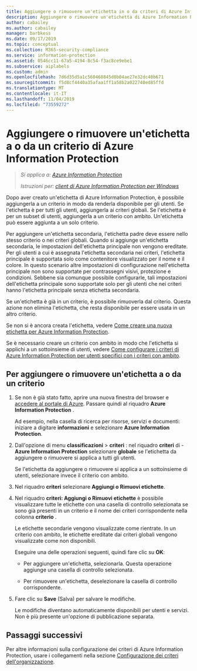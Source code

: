 ```yaml
---
title: Aggiungere o rimuovere un'etichetta in o da criteri di Azure Information Protection - AIP
description: Aggiungere o rimuovere un'etichetta di Azure Information Protection a o dai criteri globali per tutti gli utenti oppure a o da un criterio con ambito per un sottoinsieme di utenti.
author: cabailey
ms.author: cabailey
manager: barbkess
ms.date: 09/17/2019
ms.topic: conceptual
ms.collection: M365-security-compliance
ms.service: information-protection
ms.assetid: 0546cc11-67a5-4194-8c54-f3ac8ce9ebe1
ms.subservice: aiplabels
ms.custom: admin
ms.openlocfilehash: 7d6d35d5a1c560468845d0b04ae27e32dc40b671
ms.sourcegitcommit: f5d8cf4440a35afaa1ff1a58b2a022740ed85ffd
ms.translationtype: MT
ms.contentlocale: it-IT
ms.lasthandoff: 11/04/2019
ms.locfileid: "73559272"
---
```

# <a name="add-or-remove-a-label-to-or-from-an-azure-information-protection-policy"></a>Aggiungere o rimuovere un'etichetta a o da un criterio di Azure Information Protection

>*Si applica a: [Azure Information Protection](https://azure.microsoft.com/pricing/details/information-protection)*
>
> *Istruzioni per: [client di Azure Information Protection per Windows](faqs.md#whats-the-difference-between-the-azure-information-protection-client-and-the-azure-information-protection-unified-labeling-client)*

Dopo aver creato un'etichetta di Azure Information Protection, è possibile aggiungerla a un criterio in modo da renderla disponibile per gli utenti. Se l'etichetta è per tutti gli utenti, aggiungerla ai criteri globali. Se l'etichetta è per un subset di utenti, aggiungerla a un criterio con ambito. Un'etichetta può essere aggiunta a un solo criterio. 

Per aggiungere un'etichetta secondaria, l'etichetta padre deve essere nello stesso criterio o nei criteri globali. Quando si aggiunge un'etichetta secondaria, le impostazioni dell'etichetta principale non vengono ereditate. Per gli utenti a cui è assegnata l'etichetta secondaria nei criteri, l'etichetta principale è supportata solo come contenitore visualizzato per il nome e il colore. In questo scenario altre impostazioni di configurazione nell'etichetta principale non sono supportate per contrassegni visivi, protezione e condizioni. Sebbene sia comunque possibile configurarle, tali impostazioni dell'etichetta principale sono supportate solo per gli utenti che nei criteri hanno l'etichetta principale senza etichetta secondaria.

Se un'etichetta è già in un criterio, è possibile rimuoverla dal criterio. Questa azione non elimina l'etichetta, che resta disponibile per essere usata in un altro criterio.

Se non si è ancora creata l'etichetta, vedere [Come creare una nuova etichetta per Azure Information Protection](configure-policy-new-label.md).

Se è necessario creare un criterio con ambito in modo che l'etichetta si applichi a un sottoinsieme di utenti, vedere [Come configurare i criteri di Azure Information Protection per utenti specifici con i criteri con ambito](configure-policy-scope.md).

## <a name="to-add-or-remove-a-label-to-or-from-a-policy"></a>Per aggiungere o rimuovere un'etichetta a o da un criterio

1. Se non è già stato fatto, aprire una nuova finestra del browser e [accedere al portale di Azure](configure-policy.md#signing-in-to-the-azure-portal). Passare quindi al riquadro **Azure Information Protection** .
    
    Ad esempio, nella casella di ricerca per risorse, servizi e documenti: iniziare a digitare **informazioni** e selezionare **Azure Information Protection**.

2. Dall'opzione di menu **classificazioni** > **criteri** : nel riquadro **criteri** di - **Azure Information Protection** selezionare **globale** se l'etichetta da aggiungere o rimuovere si applica a tutti gli utenti.

    Se l'etichetta da aggiungere o rimuovere si applica a un sottoinsieme di utenti, selezionare invece il criterio con ambito.

3. Nel riquadro **criteri** selezionare **Aggiungi o Rimuovi etichette**.

4. Nel riquadro **criteri: Aggiungi o Rimuovi etichette** è possibile visualizzare tutte le etichette con una casella di controllo selezionata se sono già presenti in un criterio e il nome dei criteri corrispondente nella colonna **criterio** .
     
    Le etichette secondarie vengono visualizzate come rientrate. In un criterio con ambito, le etichette ereditate dai criteri globali vengono visualizzate come non disponibili.
    
    Eseguire una delle operazioni seguenti, quindi fare clic su **OK**:
    
    - Per aggiungere un'etichetta, selezionarla. Questa operazione aggiunge una casella di controllo selezionata.
    
    - Per rimuovere un'etichetta, deselezionare la casella di controllo corrispondente.
  
5. Fare clic su **Save** (Salva) per salvare le modifiche.
   
    Le modifiche diventano automaticamente disponibili per utenti e servizi. Non è più presente un'opzione di pubblicazione separata.


## <a name="next-steps"></a>Passaggi successivi

Per altre informazioni sulla configurazione dei criteri di Azure Information Protection, usare i collegamenti nella sezione [Configurazione dei criteri dell'organizzazione](configure-policy.md#configuring-your-organizations-policy).
